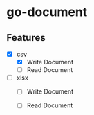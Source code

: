 # go-document

 ## Features

- [x] csv 
  - [x] Write Document
  - [ ] Read Document
- [ ] xlsx
    - [ ] Write Document
    - [ ] Read Document
 